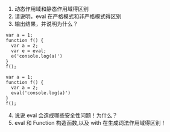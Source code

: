 1. 动态作用域和静态作用域得区别
2. 请说明，eval 在严格模式和非严格模式得区别
3. 输出结果，并说明为什么？

```
var a = 1;
function f() {
  var a = 2;
  var e = eval;
  e('console.log(a)')
}
f();
```

```
var a = 1;
function f() {
  var a = 2;
  eval('console.log(a)')
}
f();
```

4. 说说 eval 会造成哪些安全性问题！为什么？
5. eval 和 Function 构造函数,以及 with 在生成词法作用域得区别！
